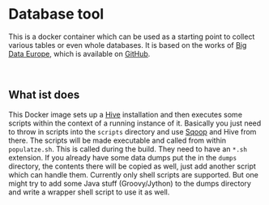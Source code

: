 Database tool
=============

This is a docker container which can be used as a starting point to collect
various tables or even whole databases. It is based on the works of [Big Data
Europe](http://www.big-data-europe.eu/), which is available on
[GitHub](https://github.com/big-data-europe/docker-hive).

 

What ist does
-------------

This Docker image sets up a [Hive](https://hive.apache.org/) installation and
then executes some scripts within the context of a running instance of it.
Basically you just need to throw in scripts into the `scripts` directory and use
[Sqoop](http://sqoop.apache.org/) and Hive from there. The scripts will be made
executable and called from within `populatze.sh`. This is called during the
build. They need to have an `*.sh` extension. If you already have some data
dumps put the in the `dumps` directory, the contents there will be copied as
well, just add another script which can handle them. Currently only shell
scripts are supported. But one might try to add some Java stuff (Groovy/Jython)
to the dumps directory and write a wrapper shell script to use it as well.
